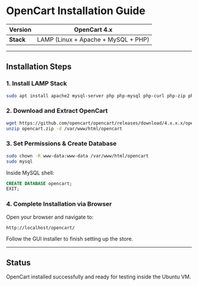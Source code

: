 
#  OpenCart Installation Guide

| **Version** | OpenCart 4.x                         |
|-------------|--------------------------------------|
| **Stack**   | LAMP (Linux + Apache + MySQL + PHP) |

---

## Installation Steps

### 1. Install LAMP Stack

```bash
sudo apt install apache2 mysql-server php php-mysql php-curl php-zip php-xml php-mbstring
````

### 2. Download and Extract OpenCart

```bash
wget https://github.com/opencart/opencart/releases/download/4.x.x.x/opencart.zip
unzip opencart.zip -d /var/www/html/opencart
```

### 3. Set Permissions & Create Database

```bash
sudo chown -R www-data:www-data /var/www/html/opencart
sudo mysql
```

Inside MySQL shell:

```sql
CREATE DATABASE opencart;
EXIT;
```

### 4. Complete Installation via Browser

Open your browser and navigate to:

```
http://localhost/opencart/
```

Follow the GUI installer to finish setting up the store.

---

##  Status

OpenCart installed successfully and ready for testing inside the Ubuntu VM.



